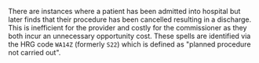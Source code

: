 There are instances where a patient has been admitted into hospital but later finds that their procedure has been cancelled resulting in a discharge. This is inefficient for the provider and costly for the commissioner as they both incur an unnecessary opportunity cost. These spells are identified via the HRG code `WA14Z` (formerly `S22`) which is defined as "planned procedure not carried out".